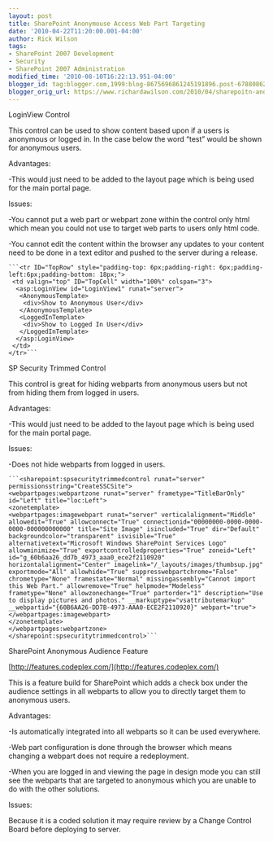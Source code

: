 ```yaml
---
layout: post
title: SharePoint Anonymouse Access Web Part Targeting
date: '2010-04-22T11:20:00.001-04:00'
author: Rick Wilson
tags:
- SharePoint 2007 Development
- Security
- SharePoint 2007 Administration
modified_time: '2010-08-10T16:22:13.951-04:00'
blogger_id: tag:blogger.com,1999:blog-8675696861245191896.post-6788086283019000086
blogger_orig_url: https://www.richardawilson.com/2010/04/sharepoitn-anonymouse-access-web-part.html
---
```



LoginView Control

This control can be used to show content based upon if a users is anonymous or logged in.    In the case below the word “test” would be shown for anonymous users.

Advantages:  

-This would just need to be added to the layout page which is being used for the main portal page.

Issues: 

-You cannot put a web part or webpart zone within the control only html which mean you could not use to target web parts to users only html code.

-You cannot edit the content within the browser any updates to your content need to be done in a text editor and pushed to the server during a release.

    ```<tr ID="TopRow" style="padding-top: 6px;padding-right: 6px;padding-left:6px;padding-bottom: 18px;">
     <td valign="top" ID="TopCell" width="100%" colspan="3">
      <asp:LoginView id="LoginView1" runat="server">               
       <AnonymousTemplate>
        <div>Show to Anonymous User</div>
       </AnonymousTemplate>
       <LoggedInTemplate>
        <div>Show to Logged In User</div>
       </LoggedInTemplate>
      </asp:LoginView>
     </td>
    </tr>```

SP Security Trimmed Control

This control is great for hiding webparts from anonymous users but not from hiding them from logged in users.

Advantages:

-This would just need to be added to the layout page which is being used for the main portal page.

Issues:

-Does not hide webparts from logged in users.

    ```<sharepoint:spsecuritytrimmedcontrol runat="server" permissionsstring="CreateSSCSite">
    <webpartpages:webpartzone runat="server" frametype="TitleBarOnly" id="Left" title="loc:Left">
    <zonetemplate>
    <webpartpages:imagewebpart runat="server" verticalalignment="Middle" allowedit="True" allowconnect="True" connectionid="00000000-0000-0000-0000-000000000000" title="Site Image" isincluded="True" dir="Default" backgroundcolor="transparent" isvisible="True" alternativetext="Microsoft Windows SharePoint Services Logo" allowminimize="True" exportcontrolledproperties="True" zoneid="Left" id="g_60b6aa26_dd7b_4973_aaa0_ece2f2110920" horizontalalignment="Center" imagelink="/_layouts/images/thumbsup.jpg" exportmode="All" allowhide="True" suppresswebpartchrome="False" chrometype="None" framestate="Normal" missingassembly="Cannot import this Web Part." allowremove="True" helpmode="Modeless" frametype="None" allowzonechange="True" partorder="1" description="Use to display pictures and photos." __markuptype="vsattributemarkup" __webpartid="{60B6AA26-DD7B-4973-AAA0-ECE2F2110920}" webpart="true"></webpartpages:imagewebpart>
    </zonetemplate>
    </webpartpages:webpartzone>
    </sharepoint:spsecuritytrimmedcontrol>```

SharePoint Anonymous Audience Feature

[http://features.codeplex.com/](http://features.codeplex.com/)

This is a feature build for SharePoint which adds a check box under the audience settings in all webparts to allow you to directly target them to anonymous users.

Advantages:

-Is automatically integrated into all webparts so it can be used everywhere.

-Web part configuration is done through the browser which means changing a webpart does not require a redeployment.

-When you are logged in and viewing the page in design mode you can still see the webparts that are targeted to anonymous which you are unable to do with the other solutions.

Issues:

Because it is a coded solution it may require review by a Change Control Board before deploying to server.

